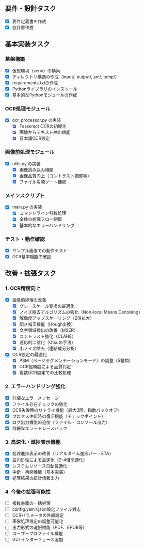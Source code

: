 ## 要件・設計タスク
- [x] 要件定義書を作成
- [x] 設計書作成

## 基本実装タスク

### 基盤構築
- [x] 仮想環境（venv）の構築
- [x] ディレクトリ構造の作成（input/, output/, src/, temp/）
- [x] requirements.txtの作成
- [x] Pythonライブラリのインストール
- [x] 基本的なPythonモジュールの作成

### OCR処理モジュール
- [x] ocr_processor.py の実装
  - [x] Tesseract OCRの初期化
  - [x] 画像からテキスト抽出機能
  - [x] 日本語OCR設定

### 画像前処理モジュール
- [x] utils.py の実装
  - [x] 画像読み込み機能
  - [x] 画像品質向上（コントラスト調整等）
  - [x] ファイル名順ソート機能

### メインスクリプト
- [x] main.py の実装
  - [x] コマンドライン引数処理
  - [x] 全体の処理フロー制御
  - [x] 基本的なエラーハンドリング

### テスト・動作確認
- [x] サンプル画像での動作テスト
- [x] OCR基本機能の確認

## 改善・拡張タスク

### 1. OCR精度向上
- [x] 画像前処理の改善
  - [x] グレースケール変換の最適化
  - [x] ノイズ除去アルゴリズムの強化（Non-local Means Denoising）
  - [x] 解像度アップスケーリング（2倍拡大）
  - [x] 傾き補正機能（Hough変換）
  - [x] 文字領域検出の改善（MSER）
  - [x] コントラスト強化（CLAHE）
  - [x] 適応的二値化（Otsuの手法）
  - [x] 小ノイズ除去（連結成分分析）
- [x] OCR設定の最適化
  - [x] PSM（ページセグメンテーションモード）の調整（5種類）
  - [x] OCR信頼度による品質判定
  - [x] 複数OCR設定での比較処理

### 2. エラーハンドリング強化
- [x] 詳細なエラーメッセージ
- [x] ファイル存在チェックの強化
- [x] OCR失敗時のリトライ機能（最大3回、指数バックオフ）
- [x] プロセス中断時の復旧機能（チェックポイント）
- [x] ログ出力機能の追加（ファイル・コンソール出力）
- [x] 詳細なエラートレースバック

### 3. 高速化・進捗表示機能
- [x] 処理進捗表示の改善（リアルタイム進捗バー・ETA）
- [x] 並列処理による高速化（2-4倍高速化）
- [x] システムリソース自動最適化
- [x] 中断・再開機能（基本実装）
- [x] 処理結果の統計情報出力

### 4. 今後の拡張可能性
- [ ] 複数書籍の一括処理
- [ ] config.yaml/.json設定ファイル対応
- [ ] OCRパラメータの外部設定
- [ ] 画像処理設定の調整可能化
- [ ] 出力形式の選択機能（PDF、EPUB等）
- [ ] ユーザープロファイル機能
- [ ] GUI インターフェース追加
